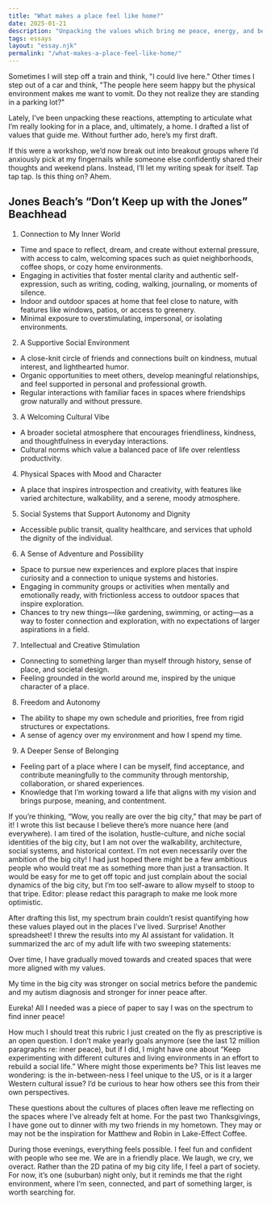 ```yaml
---
title: "What makes a place feel like home?"
date: 2025-01-21
description: "Unpacking the values which bring me peace, energy, and belonging."
tags: essays
layout: "essay.njk"
permalink: "/what-makes-a-place-feel-like-home/"
---
```


Sometimes I will step off a train and think, "I could live here." Other times I step out of a car and think, "The people here seem happy but the physical environment makes me want to vomit. Do they not realize they are standing in a parking lot?"

Lately, I’ve been unpacking these reactions, attempting to articulate what I’m really looking for in a place, and, ultimately, a home. I drafted a list of values that guide me. Without further ado, here’s my first draft.

If this were a workshop, we’d now break out into breakout groups where I’d anxiously pick at my fingernails while someone else confidently shared their thoughts and weekend plans. Instead, I’ll let my writing speak for itself. Tap tap tap. Is this thing on? Ahem.

## Jones Beach’s “Don’t Keep up with the Jones” Beachhead

1. Connection to My Inner World
- Time and space to reflect, dream, and create without external pressure, with access to calm, welcoming spaces such as quiet neighborhoods, coffee shops, or cozy home environments.
- Engaging in activities that foster mental clarity and authentic self-expression, such as writing, coding, walking, journaling, or moments of silence.
- Indoor and outdoor spaces at home that feel close to nature, with features like windows, patios, or access to greenery.
- Minimal exposure to overstimulating, impersonal, or isolating environments.
2. A Supportive Social Environment
- A close-knit circle of friends and connections built on kindness, mutual interest, and lighthearted humor.
- Organic opportunities to meet others, develop meaningful relationships, and feel supported in personal and professional growth.
- Regular interactions with familiar faces in spaces where friendships grow naturally and without pressure.
3. A Welcoming Cultural Vibe
- A broader societal atmosphere that encourages friendliness, kindness, and thoughtfulness in everyday interactions.
- Cultural norms which value a balanced pace of life over relentless productivity.
4. Physical Spaces with Mood and Character
- A place that inspires introspection and creativity, with features like varied architecture, walkability, and a serene, moody atmosphere.
5. Social Systems that Support Autonomy and Dignity
- Accessible public transit, quality healthcare, and services that uphold the dignity of the individual.
6. A Sense of Adventure and Possibility
- Space to pursue new experiences and explore places that inspire curiosity and a connection to unique systems and histories.
- Engaging in community groups or activities when mentally and emotionally ready, with frictionless access to outdoor spaces that inspire exploration.
- Chances to try new things—like gardening, swimming, or acting—as a way to foster connection and exploration, with no expectations of larger aspirations in a field.
7. Intellectual and Creative Stimulation
- Connecting to something larger than myself through history, sense of place, and societal design.
- Feeling grounded in the world around me, inspired by the unique character of a place.
8. Freedom and Autonomy
- The ability to shape my own schedule and priorities, free from rigid structures or expectations.
- A sense of agency over my environment and how I spend my time.
9. A Deeper Sense of Belonging
- Feeling part of a place where I can be myself, find acceptance, and contribute meaningfully to the community through mentorship, collaboration, or shared experiences.
- Knowledge that I’m working toward a life that aligns with my vision and brings purpose, meaning, and contentment.

If you’re thinking, “Wow, you really are over the big city,” that may be part of it! I wrote this list because I believe there’s more nuance here (and everywhere). I am tired of the isolation, hustle-culture, and niche social identities of the big city, but I am not over the walkability, architecture, social systems, and historical context. I’m not even necessarily over the ambition of the big city! I had just hoped there might be a few ambitious people who would treat me as something more than just a transaction. It would be easy for me to get off topic and just complain about the social dynamics of the big city, but I’m too self-aware to allow myself to stoop to that tripe. Editor: please redact this paragraph to make me look more optimistic.

After drafting this list, my spectrum brain couldn’t resist quantifying how these values played out in the places I’ve lived. Surprise! Another spreadsheet! I threw the results into my AI assistant for validation. It summarized the arc of my adult life with two sweeping statements:

Over time, I have gradually moved towards and created spaces that were more aligned with my values.

My time in the big city was stronger on social metrics before the pandemic and my autism diagnosis and stronger for inner peace after.

Eureka! All I needed was a piece of paper to say I was on the spectrum to find inner peace!

How much I should treat this rubric I just created on the fly as prescriptive is an open question. I don’t make yearly goals anymore (see the last 12 million paragraphs re: inner peace), but if I did, I might have one about “Keep experimenting with different cultures and living environments in an effort to rebuild a social life.” Where might those experiments be? This list leaves me wondering: is the in-between-ness I feel unique to the US, or is it a larger Western cultural issue? I’d be curious to hear how others see this from their own perspectives.

These questions about the cultures of places often leave me reflecting on the spaces where I’ve already felt at home. For the past two Thanksgivings, I have gone out to dinner with my two friends in my hometown. They may or may not be the inspiration for Matthew and Robin in Lake-Effect Coffee.

During those evenings, everything feels possible. I feel fun and confident with people who see me. We are in a friendly place. We laugh, we cry, we overact. Rather than the 2D patina of my big city life, I feel a part of society. For now, it’s one (suburban) night only, but it reminds me that the right environment, where I’m seen, connected, and part of something larger, is worth searching for.

